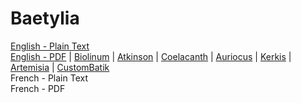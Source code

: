 # Baetylia

[English - Plain Text](full-text-english.md)  
[English - PDF](https://cdn.solaranamnesis.com/GeorgeFootMoore/george_foot_moore_baetylia_1903_english.pdf) | [Biolinum](https://cdn.solaranamnesis.com/GeorgeFootMoore/george_foot_moore_baetylia_1903_english_biolinum.pdf) | [Atkinson](https://cdn.solaranamnesis.com/GeorgeFootMoore/george_foot_moore_baetylia_1903_english_atkinson.pdf) | [Coelacanth](https://cdn.solaranamnesis.com/GeorgeFootMoore/george_foot_moore_baetylia_1903_english_coelacanth.pdf) | [Auriocus](https://cdn.solaranamnesis.com/GeorgeFootMoore/george_foot_moore_baetylia_1903_english_aurical.pdf) | [Kerkis](https://cdn.solaranamnesis.com/GeorgeFootMoore/george_foot_moore_baetylia_1903_english_kerkis.pdf) | [Artemisia](https://cdn.solaranamnesis.com/GeorgeFootMoore/george_foot_moore_baetylia_1903_english_artemisia.pdf) | [CustomBatik](https://cdn.solaranamnesis.com/GeorgeFootMoore/george_foot_moore_baetylia_1903_english_custom01.pdf)  
French - Plain Text  
French - PDF  
